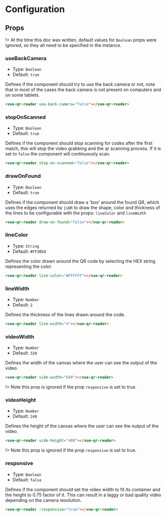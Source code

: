 # Configuration

## Props

!> At the time this doc was written, default values for `Boolean` props were ignored, so they all need to be specified in the instance.

### useBackCamera
- Type: `Boolean`
- Default: `true`

Defines if the component should try to use the back camera or not, note that in most of the cases the back camera is not present on computers and on some tablets.

```html
<vue-qr-reader use-back-camera="false"></vue-qr-reader>
```

### stopOnScanned
- Type: `Boolean`
- Default: `true`

Defines if the component should stop scanning for codes after the first match, this will stop the video grabbing and the qr scanning process. If it is set to `false` the component will continuously scan.

```html
<vue-qr-reader stop-on-scanned="false"></vue-qr-reader>
```

### drawOnFound
- Type: `Boolean`
- Default: `true`

Defines if the component should draw a 'box' around the found QR, which uses the edges returned by `jsQR` to draw the shape, color and thickness of the lines to be configurable with the props: `lineColor` and `lineWidth`

```html
<vue-qr-reader draw-on-found="false"></vue-qr-reader>
```

### lineColor
- Type: `String`
- Default: `#FF3B58`

Defines the color drawn around the QR code by selecting the HEX string representing the color.

```html
<vue-qr-reader line-color="#FFFFFF"></vue-qr-reader>
```

### lineWidth
- Type: `Number`
- Default: `2`

Defines the thickness of the lines drawn around the code.

```html
<vue-qr-reader line-width="4"></vue-qr-reader>
```

### videoWidth
- Type: `Number`
- Default: `320`

Defines the width of the canvas where the user can see the output of the video.

```html
<vue-qr-reader vide-width="640"></vue-qr-reader>
```

!> Note this prop is ignored if the prop `responsive` is set to true.

### videoHeight
- Type: `Number`
- Default: `240`

Defines the height of the canvas where the user can see the output of the video.

```html
<vue-qr-reader vide-height="480"></vue-qr-reader>
```

!> Note this prop is ignored if the prop `responsive` is set to true.


### responsive
- Type: `Boolean`
- Default: `false`

Defines if the component should set the video width to fit its container and the height to 0.75 factor of it. This can result in a laggy or bad quality video depending on the camera resolution.

```html
<vue-qr-reader :responsive="true"></vue-qr-reader>
```
